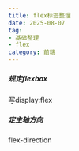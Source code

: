 ```yaml
---
title: flex标签整理
date: 2025-08-07
tag: 
- 基础整理
- flex
category: 前端
---
```

##### 规定flexbox
<p>写display:flex</p>

##### 定主轴方向
<p>flex-direction</p>

